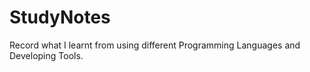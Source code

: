 # StudyNotes
Record what I learnt from using different Programming Languages and Developing Tools. 
